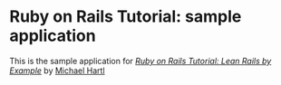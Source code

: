 # Ruby on Rails Tutorial: sample application

This is the sample application for
[*Ruby on Rails Tutorial: Lean Rails by Example*](http://railstutorial.org/)
by [Michael Hartl](http://michaelhartl.com/)
